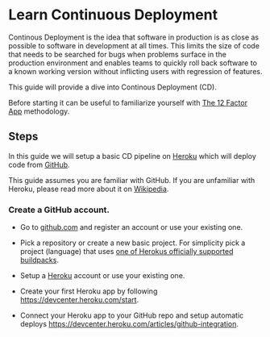 # Learn Continuous Deployment

Continous Deployment is the idea that software in production is as close as possible to software in development at all times.
This limits the size of code that needs to be searched for bugs when problems surface in the production environment and enables 
teams to quickly roll back software to a known working version without inflicting users with regression of features.

This guide will provide a dive into Continous Deployment (CD).

Before starting it can be useful to familiarize yourself with [The 12 Factor App](https://12factor.net/) methodology.


## Steps

In this guide we will setup a basic CD pipeline on [Heroku](https://heroku.com) which will deploy code from [GitHub](https://github.com).

This guide assumes you are familiar with GitHub. If you are unfamiliar with Heroku, please read more about it on [Wikipedia](https://en.wikipedia.org/wiki/Heroku).


### Create a GitHub account.

* Go to [github.com](https://github.com) and register an account or use your existing one.

* Pick a repository or create a new basic project.
  For simplicity pick a project (language) that uses [one of Herokus officially supported buildpacks](https://devcenter.heroku.com/articles/buildpacks#officially-supported-buildpacks).

* Setup a [Heroku](https://heroku.com) account or use your existing one.

* Create your first Heroku app by following https://devcenter.heroku.com/start.

* Connect your Heroku app to your GitHub repo and setup automatic deploys
  https://devcenter.heroku.com/articles/github-integration.
